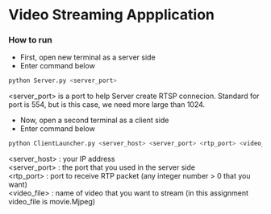 # Video Streaming Appplication

### How to run

- First, open new terminal as a server side<br>
- Enter command below<br>
```python
python Server.py <server_port>
```

<server_port> is a port to help Server create RTSP connecion.
Standard for port is 554, but is this case, we need more large than 1024.<br>
- Now, open a second terminal as a client side
- Enter command below<br>
```python
python ClientLauncher.py <server_host> <server_port> <rtp_port> <video_file>
```
<server_host> : your IP address <br>
<server_port> : the port that you used in the server side <br>
<rtp_port> : port to receive RTP packet (any integer number > 0 that you want) <br>
<video_file> : name of video that you want to stream (in this assignment video_file is movie.Mjpeg)
